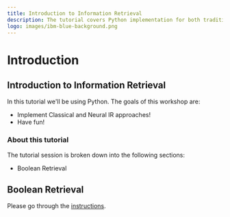 ```yaml
---
title: Introduction to Information Retrieval
description: The tutorial covers Python implementation for both traditional and Neural IR systems
logo: images/ibm-blue-background.png
---
```


# Introduction

## Introduction to Information Retrieval

In this tutorial we'll be using Python. The goals of this workshop are:

* Implement Classical and Neural IR approaches!
* Have fun!

### About this tutorial

The tutorial session is broken down into the following sections:

* Boolean Retrieval

## Boolean Retrieval
Please go through the [instructions](boolean_retrieval/index.html).

